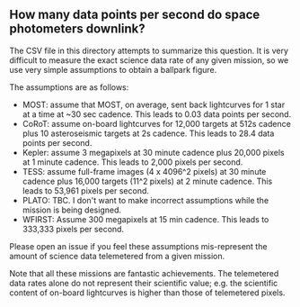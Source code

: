 ## How many data points per second do space photometers downlink?

The CSV file in this directory attempts to summarize this question.
It is very difficult to measure the exact science data rate of any given 
mission, so we use very simple assumptions to obtain a ballpark figure.

The assumptions are as follows:

* MOST: assume that MOST, on average, sent back lightcurves for 1 star at a time at ~30 sec cadence. This leads to 0.03 data points per second.
* CoRoT: assume on-board lightcurves for 12,000 targets at 512s cadence plus 10 asteroseismic targets at 2s cadence. This leads to 28.4 data points per second.
* Kepler: assume 3 megapixels at 30 minute cadence plus 20,000 pixels at 1 minute cadence. This leads to 2,000 pixels per second.
* TESS: assume full-frame images (4 x 4096^2 pixels) at 30 minute cadence plus 16,000 targets (11^2 pixels) at 2 minute cadence. This leads to 53,961 pixels per second.
* PLATO: TBC. I don't want to make incorrect assumptions while the mission is being designed.
* WFIRST: Assume 300 megapixels at 15 min cadence.  This leads to 333,333 pixels per second.

Please open an issue if you feel these assumptions mis-represent the amount of science data telemetered from a given mission.

Note that all these missions are fantastic achievements. The telemetered data rates alone do not represent their scientific value; e.g. the scientific content of on-board lightcurves is higher than those of telemetered pixels.
